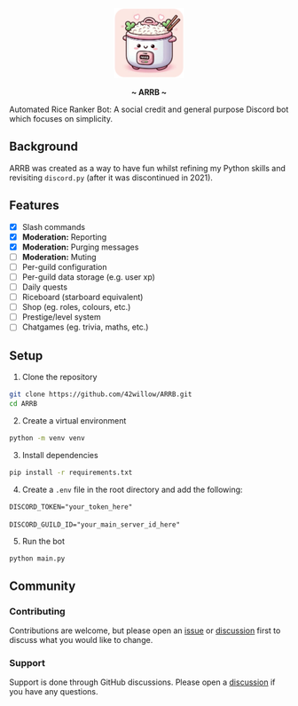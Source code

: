 <p align="center">
  <img width="25%" src="https://github.com/42Willow/ARRB/blob/main/assets/ARRB-round.png?raw=true" />
</p>
<p align="center">
  <b> ~ ARRB ~ </b>
</p>

Automated Rice Ranker Bot: A social credit and general purpose Discord bot which focuses on simplicity.

## Background

ARRB was created as a way to have fun whilst refining my Python skills and revisiting `discord.py` (after it was discontinued in 2021).

## Features

- [x] Slash commands
- [x] **Moderation:** Reporting
- [x] **Moderation:** Purging messages
- [ ] **Moderation:** Muting
- [ ] Per-guild configuration
- [ ] Per-guild data storage (e.g. user xp)
- [ ] Daily quests
- [ ] Riceboard (starboard equivalent)
- [ ] Shop (eg. roles, colours, etc.)
- [ ] Prestige/level system
- [ ] Chatgames (eg. trivia, maths, etc.)

## Setup

1. Clone the repository

```bash
git clone https://github.com/42willow/ARRB.git
cd ARRB
```

2. Create a virtual environment

```bash
python -m venv venv
```

3. Install dependencies

```bash
pip install -r requirements.txt
```

4. Create a `.env` file in the root directory and add the following:

```env
DISCORD_TOKEN="your_token_here"

DISCORD_GUILD_ID="your_main_server_id_here"
```

5. Run the bot

```bash
python main.py
```

## Community

### Contributing

Contributions are welcome, but please open an [issue](https://github.com/42Willow/ARRB/issues) or [discussion](https://github.com/42Willow/ARRB/discussions) first to discuss what you would like to change.

### Support

Support is done through GitHub discussions. Please open a [discussion](https://github.com/42Willow/ARRB/discussions/categories/support) if you have any questions.
